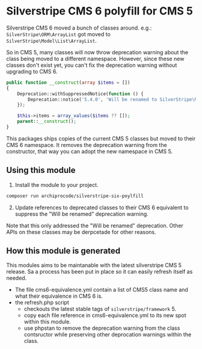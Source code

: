 # Silverstripe CMS 6 polyfill for CMS 5

Silverstripe CMS 6 moved a bunch of classes around. e.g.: `SilverStripe\ORM\ArrayList` got moved to `SilverStripe\Model\List\ArrayList`.

So in CMS 5, many classes will now throw deprecation warning about the class being moved to a different namespace. However, since these new classes don't exist yet, you can't fix the deprecation warning without upgrading to CMS 6.

```php
public function __construct(array $items = [])
{
    Deprecation::withSuppressedNotice(function () {
        Deprecation::notice('5.4.0', 'Will be renamed to SilverStripe\Model\List\ArrayList', Deprecation::SCOPE_CLASS);
    });

    $this->items = array_values($items ?? []);
    parent::__construct();
}
```

This packages ships copies of the current CMS 5 classes but moved to their CMS 6 namespace. It removes the deprecation warning from the constructor, that way you can adopt the new namespace in CMS 5.


## Using this module

1. Install the module to your project.
```bash
composer run archiprocode/silverstripe-six-poylfill
```
2. Update references to deprecated classes to their CMS 6 equivalent to suppress the "Will be renamed" deprecation warning.

Note that this only addressed the "Will be renamed" deprecation. Other APIs on these classes may be derpcetade for other reasons.

## How this module is generated

This modules aims to be maintanable with the latest silverstripe CMS 5 release. Sa a process has been put in place so it can easily refresh itself as needed.

- The file cms6-equivalence.yml contain a list of CMS5 class name and what their equivalence in CMS 6 is.
- the refresh.php script
  - checkouts the latest stable tags of `silverstripe/framework` 5.
  - copy each file reference in cms6-equivalence.yml to its new spot within this module.
  - use phpstan to remove the deprecation warning from the class contsructor while preserving other deprocation warnings within the class.